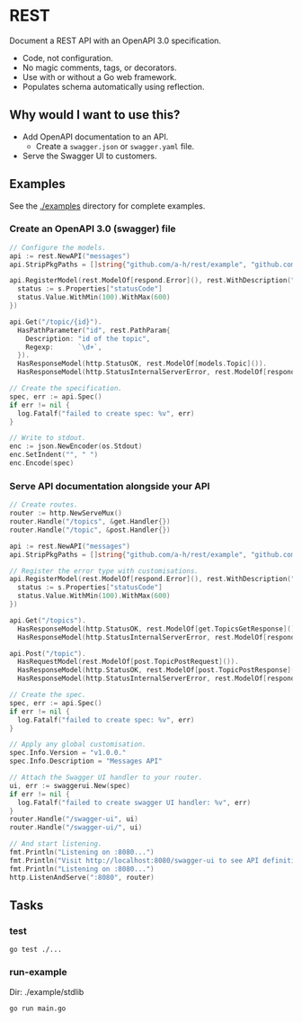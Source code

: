 # REST

Document a REST API with an OpenAPI 3.0 specification.

* Code, not configuration.
* No magic comments, tags, or decorators.
* Use with or without a Go web framework.
* Populates schema automatically using reflection.

## Why would I want to use this?

* Add OpenAPI documentation to an API.
  * Create a `swagger.json` or `swagger.yaml` file.
* Serve the Swagger UI to customers.

## Examples

See the [./examples](./examples) directory for complete examples.

### Create an OpenAPI 3.0 (swagger) file

```go
// Configure the models.
api := rest.NewAPI("messages")
api.StripPkgPaths = []string{"github.com/a-h/rest/example", "github.com/a-h/respond"}

api.RegisterModel(rest.ModelOf[respond.Error](), rest.WithDescription("Standard JSON error"), func(s *openapi3.Schema) {
  status := s.Properties["statusCode"]
  status.Value.WithMin(100).WithMax(600)
})

api.Get("/topic/{id}").
  HasPathParameter("id", rest.PathParam{
    Description: "id of the topic",
    Regexp:      `\d+`,
  }).
  HasResponseModel(http.StatusOK, rest.ModelOf[models.Topic]()).
  HasResponseModel(http.StatusInternalServerError, rest.ModelOf[respond.Error]())

// Create the specification.
spec, err := api.Spec()
if err != nil {
  log.Fatalf("failed to create spec: %v", err)
}

// Write to stdout.
enc := json.NewEncoder(os.Stdout)
enc.SetIndent("", " ")
enc.Encode(spec)
```

### Serve API documentation alongside your API

```go
// Create routes.
router := http.NewServeMux()
router.Handle("/topics", &get.Handler{})
router.Handle("/topic", &post.Handler{})

api := rest.NewAPI("messages")
api.StripPkgPaths = []string{"github.com/a-h/rest/example", "github.com/a-h/respond"}

// Register the error type with customisations.
api.RegisterModel(rest.ModelOf[respond.Error](), rest.WithDescription("Standard JSON error"), func(s *openapi3.Schema) {
  status := s.Properties["statusCode"]
  status.Value.WithMin(100).WithMax(600)
})

api.Get("/topics").
  HasResponseModel(http.StatusOK, rest.ModelOf[get.TopicsGetResponse]()).
  HasResponseModel(http.StatusInternalServerError, rest.ModelOf[respond.Error]())

api.Post("/topic").
  HasRequestModel(rest.ModelOf[post.TopicPostRequest]()).
  HasResponseModel(http.StatusOK, rest.ModelOf[post.TopicPostResponse]()).
  HasResponseModel(http.StatusInternalServerError, rest.ModelOf[respond.Error]())

// Create the spec.
spec, err := api.Spec()
if err != nil {
  log.Fatalf("failed to create spec: %v", err)
}

// Apply any global customisation.
spec.Info.Version = "v1.0.0."
spec.Info.Description = "Messages API"

// Attach the Swagger UI handler to your router.
ui, err := swaggerui.New(spec)
if err != nil {
  log.Fatalf("failed to create swagger UI handler: %v", err)
}
router.Handle("/swagger-ui", ui)
router.Handle("/swagger-ui/", ui)

// And start listening.
fmt.Println("Listening on :8080...")
fmt.Println("Visit http://localhost:8080/swagger-ui to see API definitions")
fmt.Println("Listening on :8080...")
http.ListenAndServe(":8080", router)
```

## Tasks

### test

```
go test ./...
```

### run-example

Dir: ./example/stdlib

```
go run main.go
```
